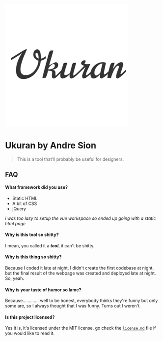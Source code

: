 <img src="files/logo.png" alt="Ukuran Logo">

# Ukuran by Andre Sion

> This is a tool that'll probably be useful for designers.

## FAQ

#### What framework did you use?

- Static HTML
- A bit of CSS
- jQuery

_i was too lazy to setup the vue workspace so ended up going with a static html page_

#### Why is this tool so shitty?

I mean, you called it a _**tool**_, it can't be shitty.

#### Why is this thing so shitty?

Because I coded it late at night, I didn't create the first codebase at night, but the final result of the webpage was created and deployed late at night. So, yeah.

#### Why is your taste of humor so lame?

Because............. well to be honest, everybody thinks they're funny but only some are, so I always thought that I was funny. Turns out I weren't.

#### Is this project licensed?

Yes it is, it's licensed under the MIT license, go check the [`license.md`](https://github.com/caxvis/ukuran/blob/master/license.md) file if you would like to read it.
